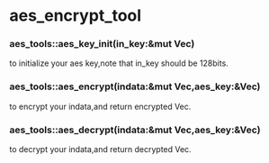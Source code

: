 # aes_encrypt_tool

### aes_tools::aes_key_init(in_key:&mut Vec<u8>)
to initialize your aes key,note that in_key should be 128bits.

### aes_tools::aes_encrypt(indata:&mut Vec<u8>,aes_key:&Vec<u8>)
to encrypt your indata,and return encrypted Vec.

### aes_tools::aes_decrypt(indata:&mut Vec<u8>,aes_key:&Vec<u8>)
to decrypt your indata,and return decrypted Vec.
